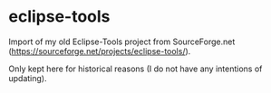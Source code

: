# eclipse-tools
Import of my old Eclipse-Tools project from SourceForge.net (https://sourceforge.net/projects/eclipse-tools/).

Only kept here for historical reasons (I do not have any intentions of updating).

